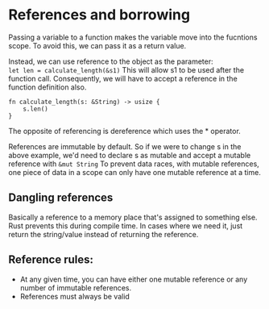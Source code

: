 # References and borrowing  

Passing a variable to a function makes the variable move into the fucntions scope. To avoid this, we can pass it as a return value.  

Instead, we can use reference to the object as the parameter:  
`let len = calculate_length(&s1)` 
This will allow s1 to be used after the function call. Consequently, we will have to accept a reference in the function definition also.  
```
fn calculate_length(s: &String) -> usize {
	s.len()
}
```
The opposite of referencing is dereference which uses the * operator.  

References are immutable by default. So if we were to change s in the above example, we'd need to declare s as mutable and accept a mutable reference with `&mut String`
To prevent data races, with mutable references, one piece of data in a scope can only have one mutable reference at a time.  

## Dangling references
Basically a reference to a memory place that's assigned to something else.  
Rust prevents this during compile time. In cases where we need it, just return the string/value instead of returning the reference. 

## Reference rules:  
- At any given time, you can have either one mutable reference or any number of immutable references.
- References must always be valid
